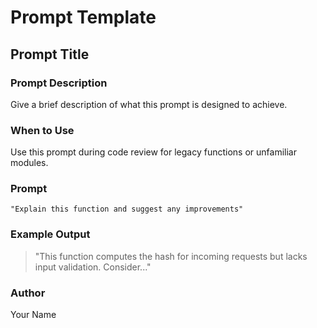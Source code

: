 # Prompt Template

## Prompt Title

### Prompt Description
Give a brief description of what this prompt is designed to achieve.

### When to Use
Use this prompt during code review for legacy functions or unfamiliar modules.

### Prompt
```text
"Explain this function and suggest any improvements"
```

### Example Output
> "This function computes the hash for incoming requests but lacks input validation. Consider..."

### Author
Your Name